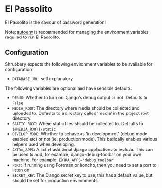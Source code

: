 El Passolito
===

El Passolito is the saviour of password generation!

Note: [autoenv](https://github.com/kennethreitz/autoenv) is recommended for managing the environment variables required to run El Passolito.

Configuration
---

Shrubbery expects the following environment variables to be available for configuration:

- `DATABASE_URL`: self explanatory

The following variables are optional and have sensible defaults:

- `DEBUG`: Whether to turn on Django's debug output or not. Defaults to `False`
- `MEDIA_ROOT`: The directory where media should be collected and uploaded to. Defaults to a directory called 'media' in the project root directory.
- `STATIC_ROOT`: Where static files should be collected to. Defaults to `${MEDIA_ROOT}/static`
- `DEVELOP_MODE`: Whether to behave as 'in development' (debug mode enabled etc) or not (ie, production mode). This basically enables various helpers used when developing.
- `EXTRA_APPS`: A list of additional django applications to include. This can be used to add, for example, django-debug-toolbar on your own machine. For example: `EXTRA_APPS='debug_toolbar'`
- `PORT`: If running using Foreman or honcho, then you need to set a port to listen on
- `SECRET_KEY`: The Django secret key to use; this has a default value, but should be set for production environments.
